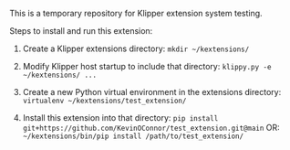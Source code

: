 This is a temporary repository for Klipper extension system testing.

Steps to install and run this extension:

1. Create a Klipper extensions directory: `mkdir ~/kextensions/`

2. Modify Klipper host startup to include that directory:
   `klippy.py -e ~/kextensions/ ...`

3. Create a new Python virtual environment in the extensions directory:
   `virtualenv ~/kextensions/test_extension/`

4. Install this extension into that directory:
   `pip install git+https://github.com/KevinOConnor/test_extension.git@main`
   OR: `~/kextensions/bin/pip install /path/to/test_extension/`

